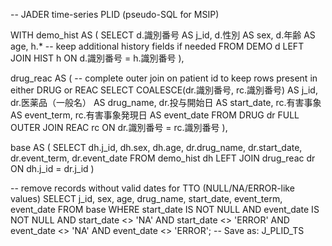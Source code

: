 -- JADER time-series PLID (pseudo-SQL for MSIP)

WITH demo_hist AS (
  SELECT d.識別番号 AS j_id,
         d.性別     AS sex,
         d.年齢     AS age,
         h.*        -- keep additional history fields if needed
  FROM DEMO d
  LEFT JOIN HIST h
    ON d.識別番号 = h.識別番号
),

drug_reac AS (
  -- complete outer join on patient id to keep rows present in either DRUG or REAC
  SELECT COALESCE(dr.識別番号, rc.識別番号) AS j_id,
         dr.医薬品（一般名）               AS drug_name,
         dr.投与開始日                     AS start_date,
         rc.有害事象                       AS event_term,
         rc.有害事象発現日                 AS event_date
  FROM DRUG dr
  FULL OUTER JOIN REAC rc
    ON dr.識別番号 = rc.識別番号
),

base AS (
  SELECT dh.j_id,
         dh.sex,
         dh.age,
         dr.drug_name,
         dr.start_date,
         dr.event_term,
         dr.event_date
  FROM demo_hist dh
  LEFT JOIN drug_reac dr
    ON dh.j_id = dr.j_id
)

-- remove records without valid dates for TTO (NULL/NA/ERROR-like values)
SELECT  j_id,
        sex,
        age,
        drug_name,
        start_date,
        event_term,
        event_date
FROM    base
WHERE   start_date IS NOT NULL
  AND   event_date IS NOT NULL
  AND   start_date <> 'NA' AND start_date <> 'ERROR'
  AND   event_date <> 'NA'  AND event_date <> 'ERROR';
-- Save as: J_PLID_TS
